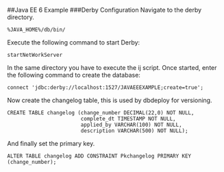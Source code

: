 ##Java EE 6 Example
###Derby Configuration
Navigate to the derby directory.

    %JAVA_HOME%/db/bin/

Execute the following command to start Derby:

    startNetWorkServer


In the same directory you have to execute the ij script.
Once started, enter the following command to create the database:

    connect 'jdbc:derby://localhost:1527/JAVAEEEXAMPLE;create=true';

Now create the changelog table, this is used by dbdeploy for versioning.

    CREATE TABLE changelog (change_number DECIMAL(22,0) NOT NULL,
                            complete_dt TIMESTAMP NOT NULL,
                            applied_by VARCHAR(100) NOT NULL,
                            description VARCHAR(500) NOT NULL);
And finally set the primary key.

    ALTER TABLE changelog ADD CONSTRAINT Pkchangelog PRIMARY KEY (change_number);
